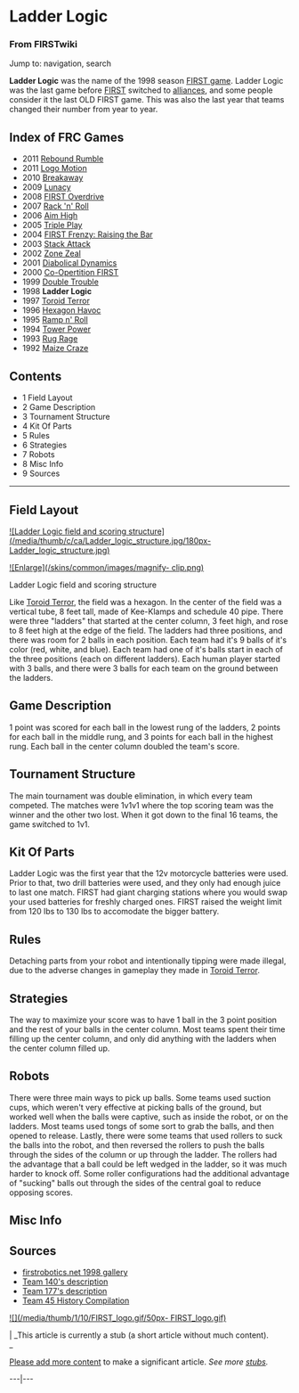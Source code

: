 

# Ladder Logic

### From FIRSTwiki

Jump to: navigation, search

  

**Ladder Logic** was the name of the 1998 season [FIRST game](FRC_Games "FRC Games" ). Ladder Logic was the last game before [FIRST](first) switched to [alliances](Alliance "Alliance" ), and some people consider it the last OLD FIRST game. This was also the last year that teams changed their number from year to year. 

Index of FRC Games  
---  
  
  * 2011 [Rebound Rumble](Rebound_Rumble "Rebound Rumble" )
  * 2011 [Logo Motion](Logo_Motion "Logo Motion" )
  * 2010 [Breakaway](Breakaway "Breakaway" )
  * 2009 [Lunacy](Lunacy "Lunacy" )
  * 2008 [FIRST Overdrive](FIRST_Overdrive "FIRST Overdrive" )
  * 2007 [Rack 'n' Roll](Rack_%27n%27_Roll "Rack 'n' Roll" )
  * 2006 [Aim High](aim-high)
  * 2005 [Triple Play](triple-play)
  * 2004 [FIRST Frenzy: Raising the Bar](FIRST_Frenzy:_Raising_the_Bar "FIRST Frenzy: Raising the Bar" )
  * 2003 [Stack Attack](Stack_Attack "Stack Attack" )
  * 2002 [Zone Zeal](Zone_Zeal "Zone Zeal" )
  * 2001 [Diabolical Dynamics](Diabolical_Dynamics "Diabolical Dynamics" )
  * 2000 [Co-Opertition FIRST](Co-Opertition_FIRST "Co-Opertition FIRST" )
  * 1999 [Double Trouble](Double_Trouble "Double Trouble" )
  * 1998 **Ladder Logic**
  * 1997 [Toroid Terror](Toroid_Terror "Toroid Terror" )
  * 1996 [Hexagon Havoc](Hexagon_Havoc "Hexagon Havoc" )
  * 1995 [Ramp n' Roll](Ramp_n%27_Roll "Ramp n' Roll" )
  * 1994 [Tower Power](Tower_Power "Tower Power" )
  * 1993 [Rug Rage](Rug_Rage "Rug Rage" )
  * 1992 [Maize Craze](Maize_Craze "Maize Craze" )  
  
  

## Contents

  * 1 Field Layout
  * 2 Game Description
  * 3 Tournament Structure
  * 4 Kit Of Parts
  * 5 Rules
  * 6 Strategies
  * 7 Robots
  * 8 Misc Info
  * 9 Sources  
---  
  

## Field Layout

[![Ladder Logic field and scoring
structure](/media/thumb/c/ca/Ladder_logic_structure.jpg/180px-
Ladder_logic_structure.jpg)](Image:Ladder_logic_structure.jpg
"Ladder Logic field and scoring structure" )

[![Enlarge](/skins/common/images/magnify-
clip.png)](Image:Ladder_logic_structure.jpg "Enlarge" )

Ladder Logic field and scoring structure

Like [Toroid Terror](Toroid_Terror "Toroid Terror" ), the field was
a hexagon. In the center of the field was a vertical tube, 8 feet tall, made
of Kee-Klamps and schedule 40 pipe. There were three "ladders" that started at
the center column, 3 feet high, and rose to 8 feet high at the edge of the
field. The ladders had three positions, and there was room for 2 balls in each
position. Each team had it's 9 balls of it's color (red, white, and blue).
Each team had one of it's balls start in each of the three positions (each on
different ladders). Each human player started with 3 balls, and there were 3
balls for each team on the ground between the ladders.


## Game Description

1 point was scored for each ball in the lowest rung of the ladders, 2 points
for each ball in the middle rung, and 3 points for each ball in the highest
rung. Each ball in the center column doubled the team's score.


## Tournament Structure

The main tournament was double elimination, in which every team competed. The
matches were 1v1v1 where the top scoring team was the winner and the other two
lost. When it got down to the final 16 teams, the game switched to 1v1.


## Kit Of Parts

Ladder Logic was the first year that the 12v motorcycle batteries were used.
Prior to that, two drill batteries were used, and they only had enough juice
to last one match. FIRST had giant charging stations where you would swap your
used batteries for freshly charged ones. FIRST raised the weight limit from
120 lbs to 130 lbs to accomodate the bigger battery.


## Rules

Detaching parts from your robot and intentionally tipping were made illegal,
due to the adverse changes in gameplay they made in [Toroid
Terror](Toroid_Terror "Toroid Terror" ).


## Strategies

The way to maximize your score was to have 1 ball in the 3 point position and
the rest of your balls in the center column. Most teams spent their time
filling up the center column, and only did anything with the ladders when the
center column filled up.


## Robots

There were three main ways to pick up balls. Some teams used suction cups,
which weren't very effective at picking balls of the ground, but worked well
when the balls were captive, such as inside the robot, or on the ladders. Most
teams used tongs of some sort to grab the balls, and then opened to release.
Lastly, there were some teams that used rollers to suck the balls into the
robot, and then reversed the rollers to push the balls through the sides of
the column or up through the ladder. The rollers had the advantage that a ball
could be left wedged in the ladder, so it was much harder to knock off. Some
roller configurations had the additional advantage of "sucking" balls out
through the sides of the central goal to reduce opposing scores.


## Misc Info


## Sources

  * [firstrobotics.net 1998 gallery](http://firstrobotics.net/98Gallery/index.htm "http://firstrobotics.net/98Gallery/index.htm" )
  * [Team 140's description](http://www.surko.net/first/competition/1998/index.html "http://www.surko.net/first/competition/1998/index.html" )
  * [Team 177's description](http://www.swindsor.k12.ct.us/Highschool/activities/clubs/first/1998.html "http://www.swindsor.k12.ct.us/Highschool/activities/clubs/first/1998.html" )
  * [Team 45 History Compilation](http://www.technokats.org/historyproject.php "http://www.technokats.org/historyproject.php" )

[![](/media/thumb/1/10/FIRST_logo.gif/50px-
FIRST_logo.gif)](Image:FIRST_logo.gif "" )

|  _This article is currently a stub (a short article without much content).  
_

[Please add more
content](http://www.firstwiki.net/index.php?title=Ladder_Logic&action=edit
"http://www.firstwiki.net/index.php?title=Ladder_Logic&action=edit" ) to make
a significant article. _See more [stubs](Special:Shortpages
"Special:Shortpages" )._  
  
---|---  
  
